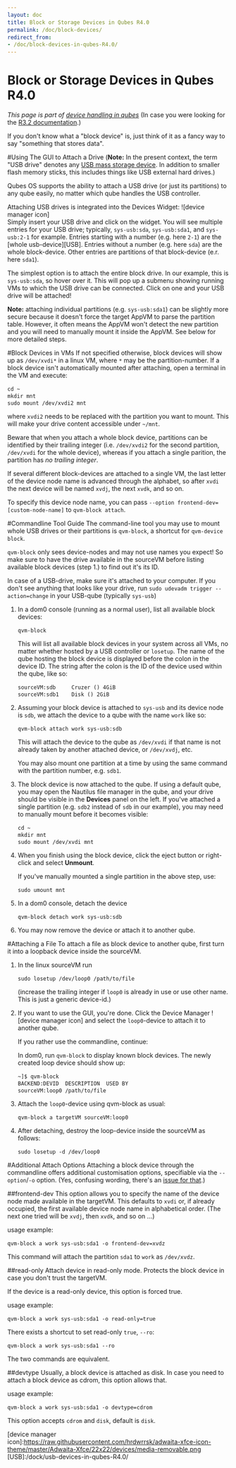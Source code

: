 ```yaml
---
layout: doc
title: Block or Storage Devices in Qubes R4.0
permalink: /doc/block-devices/
redirect_from:
- /doc/block-devices-in-qubes-R4.0/
---
```


Block or Storage Devices in Qubes R4.0
======================================
*This page is part of [device handling in qubes]*
(In case you were looking for the [R3.2 documentation](/doc/usb/).)

If you don't know what a "block device" is, just think of it as a fancy way to say "something that stores data".

#Using The GUI to Attach a Drive
(**Note:** In the present context, the term "USB drive" denotes any [USB mass storage device][mass-storage].
In addition to smaller flash memory sticks, this includes things like USB external hard drives.)

Qubes OS supports the ability to attach a USB drive (or just its partitions) to any qube easily, no matter which qube handles the USB controller.

Attaching USB drives is integrated into the Devices Widget: ![device manager icon]  
Simply insert your USB drive and click on the widget.
You will see multiple entries for your USB drive; typically, `sys-usb:sda`, `sys-usb:sda1`, and `sys-usb:2-1` for example.
Entries starting with a number (e.g. here `2-1`) are the [whole usb-device][USB]. Entries without a number (e.g. here `sda`) are the whole block-device. Other entries are partitions of that block-device (e.r. here `sda1`).

The simplest option is to attach the entire block drive.
In our example, this is `sys-usb:sda`, so hover over it.
This will pop up a submenu showing running VMs to which the USB drive can be connected.
Click on one and your USB drive will be attached!

**Note:** attaching individual partitions (e.g. `sys-usb:sda1`) can be slightly more secure because it doesn't force the target AppVM to parse the partition table.
However, it often means the AppVM won't detect the new partition and you will need to manually mount it inside the AppVM.
See below for more detailed steps.

#Block Devices in VMs
If not specified otherwise, block devices will show up as `/dev/xvdi*` in a linux VM, where `*` may be the partition-number. If a block device isn't automatically mounted after attaching, open a terminal in the VM and execute:

    cd ~
    mkdir mnt
    sudo mount /dev/xvdi2 mnt

where `xvdi2` needs to be replaced with the partition you want to mount.
This will make your drive content accessible under `~/mnt`.

Beware that when you attach a whole block device, partitions can be identified by their trailing integer (i.e. `/dev/xvdi2` for the second partition, `/dev/xvdi` for the whole device), whereas if you attach a single parition, the partition has *no trailing integer*. <!--TODO: really? Didn't have a drive to test this quickly.-->

If several different block-devices are attached to a single VM, the last letter of the device node name is advanced through the alphabet, so after `xvdi` the next device will be named `xvdj`, the next `xvdk`, and so on.

To specify this device node name, you can pass `--option frontend-dev=[custom-node-name]` to `qvm-block attach`.

#Commandline Tool Guide
The command-line tool you may use to mount whole USB drives or their partitions is `qvm-block`, a shortcut for `qvm-device block`.

`qvm-block` only sees device-nodes and may not use names you expect! So make sure to have the drive available in the sourceVM before listing available block devices (step 1.) to find out it's its ID.

In case of a USB-drive, make sure it's attached to your computer. If you don't see anything that looks like your drive, run `sudo udevadm trigger --action=change` in your USB-qube (typically `sys-usb`)

 1. In a dom0 console (running as a normal user), list all available block devices:
    
        qvm-block
    
    This will list all available block devices in your system across all VMs, no matter whether hosted by a USB controller or `losetup`.
    The name of the qube hosting the block device is displayed before the colon in the device ID.
    The string after the colon is the ID of the device used within the qube, like so:

        sourceVM:sdb     Cruzer () 4GiB
        sourceVM:sdb1    Disk () 2GiB

 2. Assuming your block device is attached to `sys-usb` and its device node is `sdb`, we attach the device to a qube with the name `work` like so:
    
        qvm-block attach work sys-usb:sdb
    
    This will attach the device to the qube as `/dev/xvdi` if that name is not already taken by another attached device, or `/dev/xvdj`, etc.
    
    You may also mount one partition at a time by using the same command with the partition number, e.g. `sdb1`.

 3. The block device is now attached to the qube.
    If using a default qube, you may open the Nautilus file manager in the qube, and your drive should be visible in the **Devices** panel on the left.
    If you've attached a single partition (e.g. `sdb2` instead of `sdb` in our example), you may need to manually mount before it becomes visible:
    
        cd ~
        mkdir mnt
        sudo mount /dev/xvdi mnt
    

 4. When you finish using the block device, click the eject button or right-click and select **Unmount**.

    If you've manually mounted a single partition in the above step, use:

        sudo umount mnt

 5. In a dom0 console, detach the device

        qvm-block detach work sys-usb:sdb

 6.  You may now remove the device or attach it to another qube.
<!--TODO: what happens if USB-device removed before detaching? How about attaching a blockdevice to two qubes?-->

#Attaching a File
To attach a file as block device to another qube, first turn it into a loopback device inside the sourceVM.

 1. In the linux sourceVM run

        sudo losetup /dev/loop0 /path/to/file

    (increase the trailing integer if `loop0` is already in use or use other name. This is just a generic device-id.)

 2. If you want to use the GUI, you're done. Click the Device Manager ![device manager icon] and select the `loop0`-device to attach it to another qube.

    If you rather use the commandline, continue:

    In dom0, run `qvm-block` to display known block devices. The newly created loop device should show up:

        ~]$ qvm-block
        BACKEND:DEVID  DESCRIPTION  USED BY
        sourceVM:loop0 /path/to/file

 3. Attach the `loop0`-device using qvm-block as usual:

        qvm-block a targetVM sourceVM:loop0

 4. After detaching, destroy the loop-device inside the sourceVM as follows:

        sudo losetup -d /dev/loop0

#Additional Attach Options
Attaching a block device through the commandline offers additional customisation options, specifiable via the `--option`/`-o` option. (Yes, confusing wording, there's an [issue for that](https://github.com/QubesOS/qubes-issues/issues/4530).)

##frontend-dev
This option allows you to specify the name of the device node made available in the targetVM. This defaults to `xvdi` or, if already occupied, the first available device node name in alphabetical order. (The next one tried will be `xvdj`, then `xvdk`, and so on ...)

usage example:

    qvm-block a work sys-usb:sda1 -o frontend-dev=xvdz

This command will attach the partition `sda1` to `work` as `/dev/xvdz`.

##read-only
Attach device in read-only mode. Protects the block device in case you don't trust the targetVM.

If the device is a read-only device, this option is forced true.

usage example:

    qvm-block a work sys-usb:sda1 -o read-only=true

There exists a shortcut to set read-only `true`, `--ro`:

    qvm-block a work sys-usb:sda1 --ro

The two commands are equivalent.

##devtype
Usually, a block device is attached as disk. In case you need to attach a block device as cdrom, this option allows that.

usage example:

    qvm-block a work sys-usb:sda1 -o devtype=cdrom

This option accepts `cdrom` and `disk`, default is `disk`.



[device handling in qubes]: /doc/device-handling/
[mass-storage]: https://en.wikipedia.org/wiki/USB_mass_storage_device_class
[device manager icon]:https://raw.githubusercontent.com/hrdwrrsk/adwaita-xfce-icon-theme/master/Adwaita-Xfce/22x22/devices/media-removable.png <!--TODO: find actual icon used in qubes!-->
[USB]:/dock/usb-devices-in-qubes-R4.0/